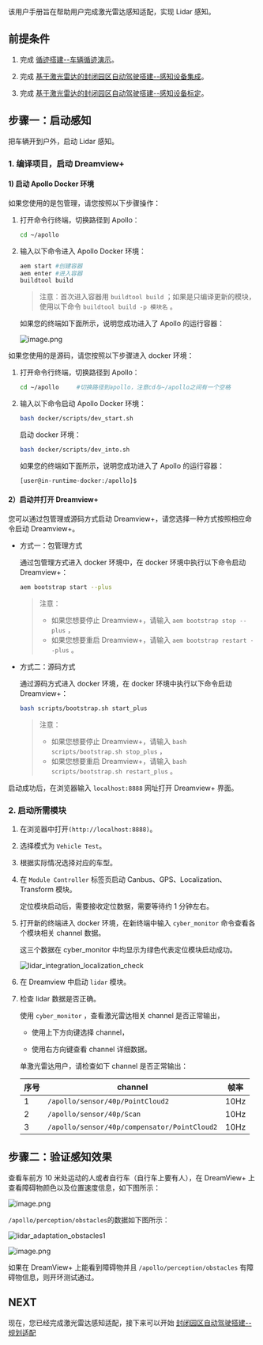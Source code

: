 该用户手册旨在帮助用户完成激光雷达感知适配，实现 Lidar 感知。

## 前提条件

1.  完成 [循迹搭建--车辆循迹演示](docs/应用实践/车辆集成教程/循迹搭建/车辆循迹演示.md)。

2.  完成 [基于激光雷达的封闭园区自动驾驶搭建--感知设备集成](docs/应用实践/车辆集成教程/基于激光雷达的封闭园区自动驾驶搭建/感知设备集成.md)。

3.  完成 [基于激光雷达的封闭园区自动驾驶搭建--感知设备标定](docs/应用实践/车辆集成教程/基于激光雷达的封闭园区自动驾驶搭建/感知设备标定.md)。

## 步骤一：启动感知

把车辆开到户外，启动 Lidar 感知。

### 1. 编译项目，启动 Dreamview+

#### 1) 启动 Apollo Docker 环境

如果您使用的是包管理，请您按照以下步骤操作：

1. 打开命令行终端，切换路径到 Apollo：

   ```bash
   cd ~/apollo
   ```

2. 输入以下命令进入 Apollo Docker 环境：

   ```bash
   aem start #创建容器
   aem enter #进入容器
   buildtool build
   ```

   > 注意：首次进入容器用 `buildtool build` ；如果是只编译更新的模块，使用以下命令 `buildtool build -p 模块名` 。

   如果您的终端如下面所示，说明您成功进入了 Apollo 的运行容器：

   ![image.png](https://bce.bdstatic.com/doc/Apollo-Homepage-Document/Apollo_Beta_Doc/image_7e7a575.png)

如果您使用的是源码，请您按照以下步骤进入 docker 环境：

1. 打开命令行终端，切换路径到 Apollo：

   ```bash
   cd ~/apollo     #切换路径到apollo，注意cd与~/apollo之间有一个空格
   ```

2. 输入以下命令启动 Apollo Docker 环境：

   ```bash
   bash docker/scripts/dev_start.sh
   ```

   启动 docker 环境：

   ```bash
   bash docker/scripts/dev_into.sh
   ```

   如果您的终端如下面所示，说明您成功进入了 Apollo 的运行容器：

   ```bash
   [user@in-runtime-docker:/apollo]$
   ```

#### 2）启动并打开 Dreamview+

您可以通过包管理或源码方式启动 Dreamview+，请您选择一种方式按照相应命令启动 Dreamview+。

- 方式一：包管理方式

  通过包管理方式进入 docker 环境中，在 docker 环境中执行以下命令启动 Dreamview+：

  ```bash
  aem bootstrap start --plus
  ```

  > 注意：
  >
  > - 如果您想要停止 Dreamview+，请输入 `aem bootstrap stop --plus` ，
  > - 如果您想要重启 Dreamview+，请输入 `aem bootstrap restart --plus` 。

- 方式二：源码方式

  通过源码方式进入 docker 环境，在 docker 环境中执行以下命令启动 Dreamview+：

  ```bash
  bash scripts/bootstrap.sh start_plus
  ```

  > 注意：
  >
  > - 如果您想要停止 Dreamview+，请输入 `bash scripts/bootstrap.sh stop_plus` ，
  > - 如果您想要重启 Dreamview+，请输入 `bash scripts/bootstrap.sh restart_plus` 。

启动成功后，在浏览器输⼊ `localhost:8888` ⽹址打开 Dreamview+ 界面。

### 2. 启动所需模块

1. 在浏览器中打开`(http://localhost:8888)`。

2. 选择模式为 `Vehicle Test`。

3. 根据实际情况选择对应的车型。

4. 在 `Module Controller` 标签页启动 Canbus、GPS、Localization、Transform 模块。

   定位模块启动后，需要接收定位数据，需要等待约 1 分钟左右。

5. 打开新的终端进入 docker 环境，在新终端中输入 `cyber_monitor` 命令查看各个模块相关 channel 数据。

   这三个数据在 cyber_monitor 中均显示为绿色代表定位模块启动成功。

   ![lidar_integration_localization_check](https://bce.bdstatic.com/p3m/Apollo-Homepage-Document/images/Apollo-D-KIT/a36b9d903205c7dd0cfc35add9f201fe.png)

6. 在 Dreamview 中启动 `lidar` 模块。

7. 检查 lidar 数据是否正确。

   使用 `cyber_monitor` ，查看激光雷达相关 channel 是否正常输出，

   - 使用上下方向键选择 channel，

   - 使用右方向键查看 channel 详细数据。

   单激光雷达用户，请检查如下 channel 是否正常输出：

   | 序号 | channel                                      | 帧率 |
   | ---- | -------------------------------------------- | ---- |
   | 1    | `/apollo/sensor/40p/PointCloud2`             | 10Hz |
   | 2    | `/apollo/sensor/40p/Scan`                    | 10Hz |
   | 3    | `/apollo/sensor/40p/compensator/PointCloud2` | 10Hz |

## 步骤二：验证感知效果

查看车前方 10 米处运动的人或者自行车（自行车上要有人），在 DreamView+ 上查看障碍物颜色以及位置速度信息，如下图所示：

![image.png](https://bce.bdstatic.com/doc/Apollo-Homepage-Document/Apollo_Beta_Doc/image_a4e033d.png)

`/apollo/perception/obstacles`的数据如下图所示：

![lidar_adaptation_obstacles1](https://bce.bdstatic.com/p3m/Apollo-Homepage-Document/images/Apollo-D-KIT/02d441b2c1aed3836f1a84b88ccd898b.png)

![image.png](https://bce.bdstatic.com/doc/Apollo-Homepage-Document/Apollo_Beta_Doc/image_a2100fc.png)

如果在 DreamView+ 上能看到障碍物并且 `/apollo/perception/obstacles` 有障碍物信息，则开环测试通过。

## NEXT

现在，您已经完成激光雷达感知适配，接下来可以开始 [封闭园区自动驾驶搭建--规划适配](docs/应用实践/车辆集成教程/基于激光雷达的封闭园区自动驾驶搭建/规划适配.md)

<!--##  常见问题
###  感知的输出帧率达不到10帧
建议使用 `bash apollo.sh build_opt_gpu` 编译 Apollo 工程。

### 感知的障碍物位置与实际障碍物误差较大
- 确认 localization 信号状态，保证 `/apollo/sensor/gnss/best_pose` 中 `sol_type` 选项显示为 `NARROW_INT`。
- 保证各个传感器外参文件准确。
-->
